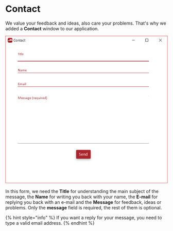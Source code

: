# Contact

We value your feedback and ideas, also care your problems. That's why we added a **Contact** window to our application.

![](../../../../.gitbook/assets/image%20%28141%29.png)

In this form, we need the **Title** for understanding the main subject of the message,  the **Name** for writing you back with your name, the **E-mail** for replying you back with an e-mail and the **Message** for feedback, ideas or problems. Only the **message** field is required, the rest of them is optional. 

{% hint style="info" %}
If you want a reply for your message, you need to type a valid email address.
{% endhint %}

